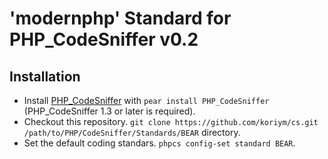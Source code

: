 'modernphp' Standard for PHP_CodeSniffer v0.2
===============================================

Installation
------------

* Install [PHP_CodeSniffer](http://pear.php.net/PHP_CodeSniffer) with `pear install PHP_CodeSniffer` (PHP_CodeSniffer 1.3 or later is required).
* Checkout this repository. `git clone https://github.com/koriym/cs.git /path/to/PHP/CodeSniffer/Standards/BEAR` directory.
* Set the default coding standars. `phpcs config-set standard BEAR`.


